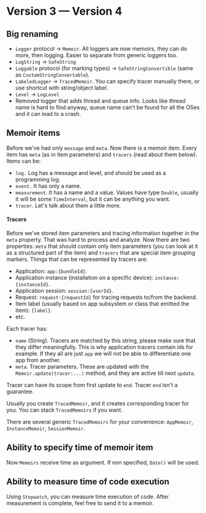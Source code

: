 # Version 3 — Version 4

## Big renaming

- `Logger` protocol → `Memoir`. All loggers are now memoirs, they can do more, then logging. Easier to separate from generic loggers too.
- `LogString` → `SafeString` 
- `Loggable` protocol (for marking types) → `SafeStringConvertible` (same as `CustomStringConvertable`).
- `LabeledLogger` → `TracedMemoir`. You can specify tracer manually there, or use shortcut with string/object label.
- `Level` → `LogLevel`
- Removed logger that adds thread and queue info. Looks like thread name is hard to find anyway, queue name can't be found for all the OSes and it can lead to a crash.

## Memoir items

Before we've had only `message` and `meta`. Now there is a memoir item. Every item has `meta` (as in item parameters) and `tracers` (read about them below).
Items can be:
- `log.` Log has a message and level, and should be used as a programming log.
- `event.` It has only a name.
- `measurement`. It has a name and a value. Values have type `Double`, usually it will be some `TimeInterval`, but it can be anything you want.
- `tracer`. Let's talk about them a little more.

#### Tracers

Before we've stored item parameters and tracing information together in the `meta` property. That was hard to process and analyze. 
Now there are two properties: `meta` that should contain only item parameters (you can look at it as a structured part of the item) and 
`tracers` that are special item grouping markers. Things that can be represented by tracers are:
- Application: `app:{bundleId}`.
- Application instance (installation on a specific device): `instance:{instanceId}`.
- Application session: `session:{userId}`.
- Request: `request:{requestId}` for tracing requests to/from the backend.
- Item label (usually based on app subsystem or class that emitted the item): `{label}`.
- etc.

Each tracer has:
- `name` (String). Tracers are matched by this string, please make sure that they differ meaningfully. 
   This is why application tracers contain ids for example. If they all are just `app` we will not be able to differentiate one app from another. 
- `meta`. Tracer parameters. These are updated with the `Memoir.update(tracer:...)` method, and they are active till next `update`.

Tracer can have its scope from first update to `end`. Tracer `end` isn't a guarantee. 

Usually you create `TracedMemoir`, and it creates corresponding tracer for you. You can stack `TracedMemoirs` if you want.

There are several generic `TracedMemoirs` for your convenience: `AppMemoir`, `InstanceMemoir`, `SessionMemoir`. 

## Ability to specify time of memoir item

Now `Memoirs` receive time as argument. If non specified, `Date()` will be used.

## Ability to measure time of code execution

Using `Stopwatch`, you can measure time execution of code. After measurement is complete, feel free to send it to a memoir. 
